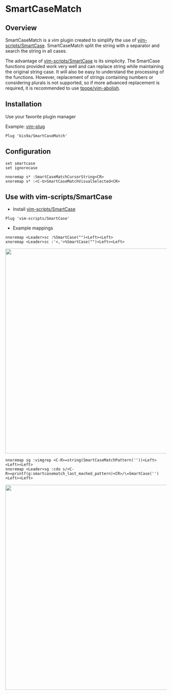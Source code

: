 # SmartCaseMatch

## Overview 

SmartCaseMatch is a vim plugin created to simplify the use of [vim-scripts/SmartCase](https://github.com/vim-scripts/SmartCase). SmartCaseMatch split the string with a separator and search the string in all cases.

The advantage of [vim-scripts/SmartCase](https://github.com/vim-scripts/SmartCase) is its simplicity. The SmartCase functions provided work very well and can replace string while maintaining the original string case. It will also be easy to understand the processing of the functions. However, replacement of strings containing numbers or considering plurals is not supported, so if more advanced replacement is required, it is recommended to use [tpope/vim-abolish](https://github.com/tpope/vim-abolish).

## Installation

Use your favorite plugin manager

Example: [vim-plug](https://github.com/junegunn/vim-plug)

```vim
Plug 'kis9a/SmartCaseMatch'
```

## Configuration

```vim
set smartcase
set ignorecase

nnoremap s* :SmartCaseMatchCursorString<CR>
xnoremap s* :<C-U>SmartCaseMatchVisualSelected<CR>
```

## Use with vim-scripts/SmartCase

* Install [vim-scripts/SmartCase](https://github.com/vim-scripts/SmartCase)

```vim
Plug 'vim-scripts/SmartCase'
```

* Example mappings

```vim
nnoremap <Leader>sc :%SmartCase("")<Left><Left>
xnoremap <Leader>sc :'<,'>%SmartCase("")<Left><Left>
```

<image width="640px" src="https://raw.githubusercontent.com/kis9a/SmartCaseMatch/main/doc/smartcasematch_01.gif"></image>

```vim
nnoremap sg :vimgrep <C-R>=string(SmartCaseMatchPattern(''))<Left><Left><Left>
nnoremap <Leader>sg :cdo s/<C-R>=printf(g:smartcasematch_last_mached_pattern)<CR>/\=SmartCase('')<Left><Left>
```

<image width="640px" src="https://raw.githubusercontent.com/kis9a/SmartCaseMatch/main/doc/smartcasematch_02.gif"></image>
